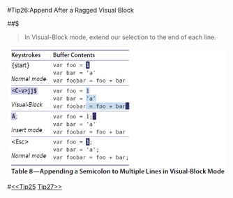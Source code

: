 #Tip26:Append After a Ragged Visual Block  
  
##$  
>In Visual-Block mode, extend our selection to the end of each line.  
  
![tip26](images/tip26.png)  
  
#[<<Tip25](tip25.md) [Tip27>>](tip27.md)
